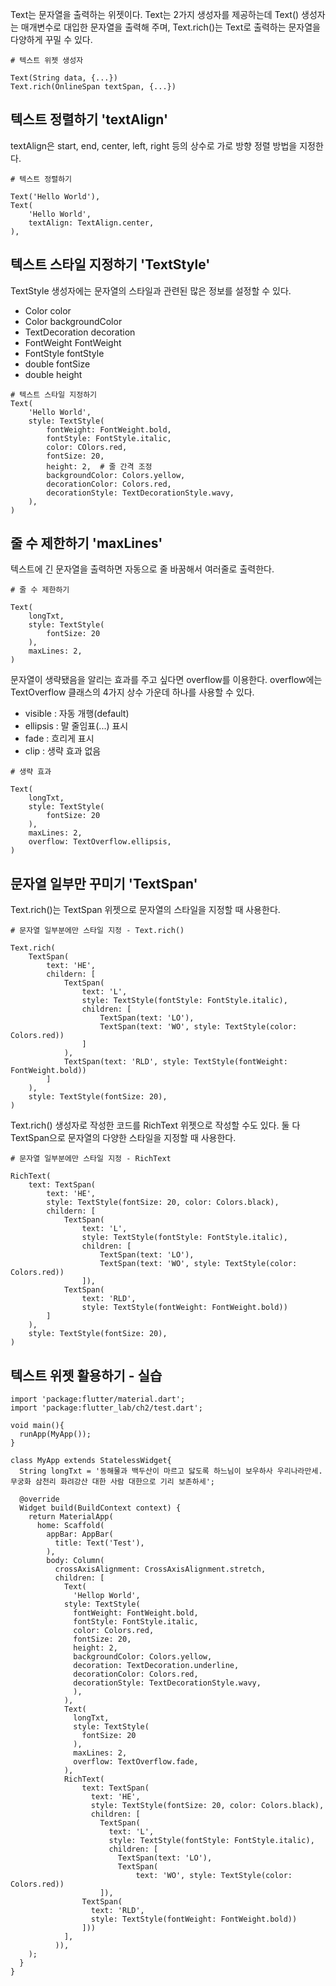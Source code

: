 Text는 문자열을 출력하는 위젯이다. Text는 2가지 생성자를 제공하는데 Text() 생성자는 매개변수로 대입한 문자열을 출력해 주며, Text.rich()는 Text로 출력하는 문자열을 다양하게 꾸밀 수 있다.
```
# 텍스트 위젯 생성자

Text(String data, {...})
Text.rich(OnlineSpan textSpan, {...})
```

## 텍스트 정렬하기 'textAlign'
textAlign은 start, end, center, left, right 등의 상수로 가로 방향 정렬 방법을 지정한다.
```
# 텍스트 정렬하기

Text('Hello World'),
Text(
    'Hello World',
    textAlign: TextAlign.center,
),
```

## 텍스트 스타일 지정하기 'TextStyle'
TextStyle 생성자에는 문자열의 스타일과 관련된 많은 정보를 설정할 수 있다.
- Color color
- Color backgroundColor
- TextDecoration decoration
- FontWeight FontWeight
- FontStyle fontStyle
- double fontSize
- double height
```
# 텍스트 스타일 지정하기
Text(
    'Hello World',
    style: TextStyle(
        fontWeight: FontWeight.bold,
        fontStyle: FontStyle.italic,
        color: COlors.red,
        fontSize: 20,
        height: 2,  # 줄 간격 조정
        backgroundColor: Colors.yellow,
        decorationColor: Colors.red,
        decorationStyle: TextDecorationStyle.wavy,
    ),
)
```

## 줄 수 제한하기 'maxLines'
텍스트에 긴 문자열을 출력하면 자동으로 줄 바꿈해서 여러줄로 출력한다.
```
# 줄 수 제한하기

Text(
    longTxt,
    style: TextStyle(
        fontSize: 20
    ),
    maxLines: 2,
)
```
문자열이 생략됐음을 알리는 효과를 주고 싶다면 overflow를 이용한다. overflow에는 TextOverflow 클래스의 4가지 상수 가운데 하나를 사용할 수 있다.
- visible : 자동 개행(default)
- ellipsis : 말 줄임표(...) 표시
- fade : 흐리게 표시
- clip : 생략 효과 없음
```
# 생략 효과

Text(
    longTxt,
    style: TextStyle(
        fontSize: 20
    ),
    maxLines: 2,
    overflow: TextOverflow.ellipsis,
)
```

## 문자열 일부만 꾸미기 'TextSpan'
Text.rich()는 TextSpan 위젯으로 문자열의 스타일을 지정할 때 사용한다.
```
# 문자열 일부분에만 스타일 지정 - Text.rich()

Text.rich(
    TextSpan(
        text: 'HE',
        childern: [
            TextSpan(
                text: 'L',
                style: TextStyle(fontStyle: FontStyle.italic),
                children: [
                    TextSpan(text: 'LO'),
                    TextSpan(text: 'WO', style: TextStyle(color: Colors.red))
                ]
            ),
            TextSpan(text: 'RLD', style: TextStyle(fontWeight: FontWeight.bold))
        ]
    ),
    style: TextStyle(fontSize: 20),
)
```
Text.rich() 생성자로 작성한 코드를 RichText 위젯으로 작성할 수도 있다. 둘 다 TextSpan으로 문자열의 다양한 스타일을 지정할 때 사용한다.
```
# 문자열 일부분에만 스타일 지정 - RichText

RichText(
    text: TextSpan(
        text: 'HE',
        style: TextStyle(fontSize: 20, color: Colors.black),
        childern: [
            TextSpan(
                text: 'L',
                style: TextStyle(fontStyle: FontStyle.italic),
                children: [
                    TextSpan(text: 'LO'),
                    TextSpan(text: 'WO', style: TextStyle(color: Colors.red))
                ]),
            TextSpan(
                text: 'RLD',
                style: TextStyle(fontWeight: FontWeight.bold))
        ]
    ),
    style: TextStyle(fontSize: 20),
)
```

## 텍스트 위젯 활용하기 - 실습
```
import 'package:flutter/material.dart';
import 'package:flutter_lab/ch2/test.dart';

void main(){
  runApp(MyApp());
}

class MyApp extends StatelessWidget{
  String longTxt = '동해물과 백두산이 마르고 닳도록 하느님이 보우하사 우리나라만세. 무궁화 삼천리 화려강산 대한 사람 대한으로 기리 보존하세';

  @override
  Widget build(BuildContext context) {
    return MaterialApp(
      home: Scaffold(
        appBar: AppBar(
          title: Text('Test'),
        ),
        body: Column(
          crossAxisAlignment: CrossAxisAlignment.stretch,
          children: [
            Text(
              'Hellop World',
            style: TextStyle(
              fontWeight: FontWeight.bold,
              fontStyle: FontStyle.italic,
              color: Colors.red,
              fontSize: 20,
              height: 2,
              backgroundColor: Colors.yellow,
              decoration: TextDecoration.underline,
              decorationColor: Colors.red,
              decorationStyle: TextDecorationStyle.wavy,
              ),
            ),
            Text(
              longTxt,
              style: TextStyle(
                fontSize: 20
              ),
              maxLines: 2,
              overflow: TextOverflow.fade,
            ),
            RichText(
                text: TextSpan(
                  text: 'HE',
                  style: TextStyle(fontSize: 20, color: Colors.black),
                  children: [
                    TextSpan(
                      text: 'L',
                      style: TextStyle(fontStyle: FontStyle.italic),
                      children: [
                        TextSpan(text: 'LO'),
                        TextSpan(
                            text: 'WO', style: TextStyle(color: Colors.red))
                    ]),
                TextSpan(
                  text: 'RLD',
                  style: TextStyle(fontWeight: FontWeight.bold))
                ]))
            ],
          )),
    );
  }
}
```
